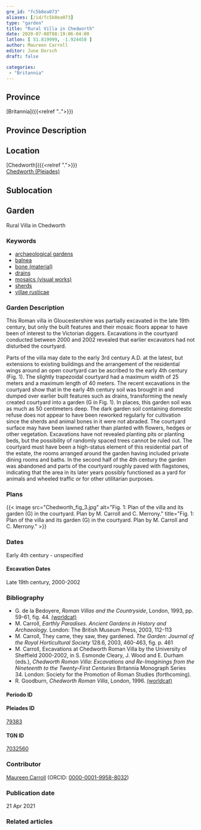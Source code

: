 ```yaml
---
gre_id: "fc5b8ea073"
aliases: [/id/fc5b8ea073]
type: "garden"
title: "Rural Villa in Chedworth"
date: 2020-07-08T08:19:06-04:00
latlon: [ 51.819999, -1.924458 ]
author: Maureen Carroll
editor: June Dorsch
draft: false

categories:
 - "Britannia"
---
```


## Province

[Britannia]({{<relref "..">}})  

## Province Description


## Location

[Chedworth]({{<relref ".">}}) \
[Chedworth (Pleiades)](https://pleiades.stoa.org/places/79383)

<!--### Location Description-->

<!-- LEAVE THIS BLANK FOR NOW -->

## Sublocation

<!--
[AREA WITHIN LOCATION, LIKE “PALATINE HILL”](GEOREFERENCE LINK)
A sublocation is any area larger than an individual garden, but located within a location. I would always try to include a link to a controlled vocabulary here if possible. This ID may well be different from the Garden ID, e.g., Pompeii versus a Garden in one of the houses which has its own Pleiades ID.
-->

<!--### Sublocation Description-->

<!-- DESCRIPTION -->

## Garden

Rural Villa in Chedworth

### Keywords

- [archaeological gardens](#)
- [balnea](http://vocab.getty.edu/page/aat/300120377)
- [bone (material)](http://vocab.getty.edu/page/aat/300011798)
- [drains](http://vocab.getty.edu/page/aat/300052564)
- [mosaics (visual works)](http://vocab.getty.edu/page/aat/300015342)
- [sherds](http://vocab.getty.edu/page/aat/300117132)
- [villae rusticae](http://vocab.getty.edu/page/aat/300005518)

### Garden Description

This Roman villa in Gloucestershire was partially excavated in the late 19th century, but only the built features and their mosaic floors appear to have been of interest to the Victorian diggers. Excavations in the courtyard conducted between 2000 and 2002 revealed that earlier excavators had not disturbed the courtyard.

Parts of the villa may date to the early 3rd century A.D. at the latest, but extensions to existing buildings and the arrangement of the residential wings around an open courtyard can be ascribed to the early 4th century (Fig. 1). The slightly trapezoidal courtyard had a maximum width of 25 meters and a maximum length of 40 meters. The recent excavations in the courtyard show that in the early 4th century soil was brought in and dumped over earlier built features such as drains, transforming the newly created courtyard into a garden (G in Fig. 1). In places, this garden soil was as much as 50 centimeters deep. The dark garden soil containing domestic refuse does not appear to have been reworked regularly for cultivation since the sherds and animal bones in it were not abraded. The courtyard surface may have been lawned rather than planted with flowers, hedges or other vegetation. Excavations have not revealed planting pits or planting beds, but the possibility of randomly spaced trees cannot be ruled out. The courtyard must have been a high-status element of this residential part of the estate, the rooms arranged around the garden having included private dining rooms and baths. In the second half of the 4th century the garden was abandoned and parts of the courtyard roughly paved with flagstones, indicating that the area in its later years possibly functioned as a yard for animals and wheeled traffic or for other utilitarian purposes.

### Plans

{{< image src="Chedworth_fig_3.jpg" alt="Fig. 1: Plan of the villa and its garden (G) in the courtyard. Plan by M. Carroll and C. Merrony." title="Fig. 1: Plan of the villa and its garden (G) in the courtyard. Plan by M. Carroll and C. Merrony." >}}

<!-- ### Maps

### Images -->

### Dates

Early 4th century - unspecified

#### Excavation Dates

Late 19th century, 2000-2002

### Bibliography
*  G. de la Bedoyere, *Roman Villas and the Countryside*, London, 1993, pp. 59-61, fig. 44. [(worldcat)](http://www.worldcat.org/oclc/1000553676)
* M. Carroll, *Earthly Paradises. Ancient Gardens in History and Archaeology.* London: The British Museum Press, 2003, 112-113
* M. Carroll, They came, they saw, they gardened. *The Garden: Journal of the Royal Horticultural Society* 128.6, 2003, 460-463, fig. p. 461
* M. Carroll, Excavations at Chedworth Roman Villa by the University of Sheffield 2000-2002, in S. Esmonde Cleary, J. Wood and E. Durham (eds.), *Chedworth Roman Villa: Excavations and Re-Imaginings from the Nineteenth to the Twenty-First Centuries* Britannia Monograph Series 34. London: Society for the Promotion of Roman Studies (forthcoming).
* R. Goodburn, *Chedworth Roman Villa*, London, 1996. [(worldcat)](http://www.worldcat.org/oclc/862309842)

#### Periodo ID

<!-- [PERIODO_ID](https://pleiades.stoa.org/places/PLEIADES_ID) -->

#### Pleiades ID

[79383](https://pleiades.stoa.org/places/79383)

#### TGN ID

[7032560](http://vocab.getty.edu/page/tgn/7032560)

### Contributor

[Maureen Carroll](https://www.sheffield.ac.uk/archaeology/our-people/academic-staff/maureen-carroll) (ORCID: [0000-0001-9958-8032](https://orcid.org/0000-0001-9958-8032))

### Publication date


21 Apr 2021

### Related articles

<!-- Links to other related articles. Leave blank for now -->
